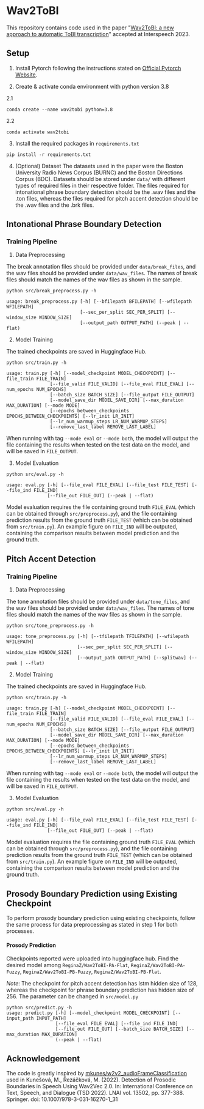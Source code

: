 # Wav2ToBI

This repository contains code used in the paper "[Wav2ToBI: a new approach to automatic ToBI transcription][paper-link]" accepted at Interspeech 2023.

## Setup

1. Install Pytorch following the instructions stated on [Official Pytorch Website][torch-link].

2. Create & activate conda environment with python version 3.8

2.1
```
conda create --name wav2tobi python=3.8
```
2.2
```
conda activate wav2tobi
```

3. Install the required packages in `requirements.txt`
```
pip install -r requirements.txt
```

4. (Optional) Dataset
The datasets used in the paper were the Boston University Radio News Corpus (BURNC) and the Boston Directions Corpus (BDC). Datasets should be stored under `data/` with different types of required files in their respective folder. The files required for intonational phrase boundary detection should be the .wav files and the .ton files, whereas the files required for pitch accent detection should be the .wav files and the .brk files. 

## Intonational Phrase Boundary Detection


### Training Pipeline

1. Data Preprocessing

The break annotation files should be provided under `data/break_files`, and the wav files should be provided
under `data/wav_files`. The names of break files should match the names of the wav files as shown in the sample.

```
python src/break_preprocess.py -h

usage: break_preprocess.py [-h] [--bfilepath BFILEPATH] [--wfilepath WFILEPATH] 
                           [--sec_per_split SEC_PER_SPLIT] [--window_size WINDOW_SIZE]
                           [--output_path OUTPUT_PATH] (--peak | --flat)
```

2. Model Training

The trained checkpoints are saved in Huggingface Hub. 

```
python src/train.py -h

usage: train.py [-h] [--model_checkpoint MODEL_CHECKPOINT] [--file_train FILE_TRAIN] 
                [--file_valid FILE_VALID] [--file_eval FILE_EVAL] [--num_epochs NUM_EPOCHS] 
                [--batch_size BATCH_SIZE] [--file_output FILE_OUTPUT]
                [--model_save_dir MODEL_SAVE_DIR] [--max_duration MAX_DURATION] [--mode MODE]
                [--epochs_between_checkpoints EPOCHS_BETWEEN_CHECKPOINTS] [--lr_init LR_INIT]
                [--lr_num_warmup_steps LR_NUM_WARMUP_STEPS] 
                [--remove_last_label REMOVE_LAST_LABEL]

```

When running with tag `--mode eval` or `--mode both`, the model will output the file containing the results 
when tested on the test data on the model, and will be saved in `FILE_OUTPUT`.

3. Model Evaluation

```
python src/eval.py -h

usage: eval.py [-h] [--file_eval FILE_EVAL] [--file_test FILE_TEST] [--file_ind FILE_IND] 
               [--file_out FILE_OUT] (--peak | --flat)
```
Model evaluation requires the file containing ground truth `FILE_EVAL` (which can be obtained through 
`src/preprocess.py`), and the file containing prediction results from the ground truth `FILE_TEST` (which 
can be obtained from `src/train.py`). An example figure on `FILE_IND` will be outputed, containing the 
comparison results between model prediction and the ground truth.


## Pitch Accent Detection

### Training Pipeline

1. Data Preprocessing

The tone annotation files should be provided under `data/tone_files`, and the wav files should be provided
under `data/wav_files`. The names of tone files should match the names of the wav files as shown in the sample.

```
python src/tone_preprocess.py -h

usage: tone_preprocess.py [-h] [--tfilepath TFILEPATH] [--wfilepath WFILEPATH] 
                          [--sec_per_split SEC_PER_SPLIT] [--window_size WINDOW_SIZE]
                          [--output_path OUTPUT_PATH] [--splitwav] (--peak | --flat)
```

2. Model Training

The trained checkpoints are saved in Huggingface Hub. 

```
python src/train.py -h

usage: train.py [-h] [--model_checkpoint MODEL_CHECKPOINT] [--file_train FILE_TRAIN] 
                [--file_valid FILE_VALID] [--file_eval FILE_EVAL] [--num_epochs NUM_EPOCHS] 
                [--batch_size BATCH_SIZE] [--file_output FILE_OUTPUT]
                [--model_save_dir MODEL_SAVE_DIR] [--max_duration MAX_DURATION] [--mode MODE]
                [--epochs_between_checkpoints EPOCHS_BETWEEN_CHECKPOINTS] [--lr_init LR_INIT]
                [--lr_num_warmup_steps LR_NUM_WARMUP_STEPS] 
                [--remove_last_label REMOVE_LAST_LABEL]

```

When running with tag `--mode eval` or `--mode both`, the model will output the file containing the results 
when tested on the test data on the model, and will be saved in `FILE_OUTPUT`.

3. Model Evaluation

```
python src/eval.py -h

usage: eval.py [-h] [--file_eval FILE_EVAL] [--file_test FILE_TEST] [--file_ind FILE_IND] 
               [--file_out FILE_OUT] (--peak | --flat)
```
Model evaluation requires the file containing ground truth `FILE_EVAL` (which can be obtained through 
`src/preprocess.py`), and the file containing prediction results from the ground truth `FILE_TEST` (which 
can be obtained from `src/train.py`). An example figure on `FILE_IND` will be outputed, containing the 
comparison results between model prediction and the ground truth.

## Prosody Boundary Prediction using Existing Checkpoint

To perform prosody boundary prediction using existing checkpoints, follow the same process
for data preprocessing as stated in step 1 for both processes. 

#### Prosody Prediction

Checkpoints reported were uploaded into huggingface hub. Find the desired model among
`ReginaZ/Wav2ToBI-PA-Flat`, `ReginaZ/Wav2ToBI-PA-Fuzzy`, `ReginaZ/Wav2ToBI-PB-Fuzzy`,
`ReginaZ/Wav2ToBI-PB-Flat`.

*Note*: The checkpoint for pitch accent detection has lstm hidden size of 128, whereas
the checkpoint for phrase boundary prediction has hidden size of 256. The parameter can 
be changed in `src/model.py`

```
python src/predict.py -h
usage: predict.py [-h] [--model_checkpoint MODEL_CHECKPOINT] [--input_path INPUT_PATH] 
                  [--file_eval FILE_EVAL] [--file_ind FILE_IND]
                  [--file_out FILE_OUT] [--batch_size BATCH_SIZE] [--max_duration MAX_DURATION] 
                  (--peak | --flat)

```

## Acknowledgement
The code is greatly inspired by [mkunes/w2v2_audioFrameClassification][github-link] used in Kunešová, M., Řezáčková, M. (2022). Detection of Prosodic Boundaries in Speech Using Wav2Vec 2.0. In: International Conference on Text, Speech, and Dialogue (TSD 2022). LNAI vol. 13502, pp. 377-388. Springer. doi: 10.1007/978-3-031-16270-1_31 

[paper-link]: https://www.interspeech2023.org

[github-link]: https://github.com/mkunes/w2v2_audioFrameClassification.git

[torch-link]: https://pytorch.org
